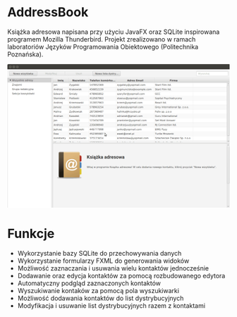 # AddressBook
Książka adresowa napisana przy użyciu JavaFX oraz SQLite inspirowana programem Mozilla Thunderbird. Projekt zrealizowano w ramach laboratoriów Języków Programowania Obiektowego (Politechnika Poznańska).

![Demo](demo.gif)

Funkcje
====================
* Wykorzystanie bazy SQLite do przechowywania danych
* Wykorzystanie formularzy FXML do generowania widoków 
* Możliwość zaznaczania i usuwania wielu kontaktów jednocześnie
* Dodawanie oraz edycja kontaktów za pomocą rozbudowanego edytora
* Automatyczny podgląd zaznaczonych kontaktów 
* Wyszukiwanie kontaków za pomocą pola wyszukiwarki
* Możliwość dodawania kontaktów do list dystrybucyjnych
* Modyfikacja i usuwanie list dystrybucyjnych razem z kontaktami
